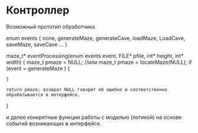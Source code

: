 # Контроллер

Возможный прототип обработчика

enum events {
    none,
    generateMaze,
    generateCave,
    loadMaze,
    LoadCave,
    saveMaze,
    saveCave
    ...
}

maze_t* eventProcessing(enum events event, FILE* pfile, int* height, int* width) {
    maze_t pmaze = NULL; //или maze_t pmaze = locateMaze(NULL);
    if (event = generateMaze ) {

    } 

    return pmaze; возврат NULL говорит об ошибке и соответственно обрабатывается в интерфейсе.
}

и далее конкретные функции работы с моделью (логикой) на основе событий возникающих в интерфейсе.

